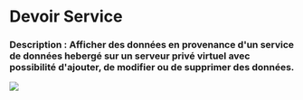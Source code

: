 # Devoir Service 
### Description : Afficher des données en provenance d'un service de données hebergé sur un serveur privé virtuel avec possibilité d'ajouter, de modifier ou de supprimer des données. 
![](https://i.imgur.com/EykAidj.png)
